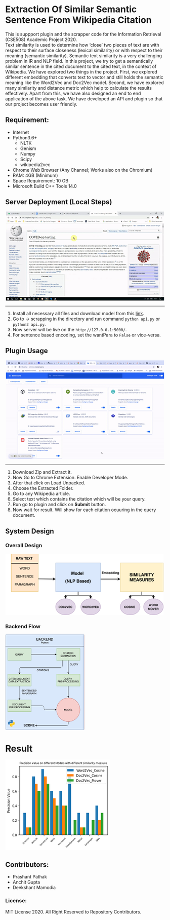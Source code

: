 # Extraction Of Similar Semantic Sentence From Wikipedia Citation

This is suppport plugin and the scrapper code for the Information Retrieval (CSE508) Academic Project 2020. <br />
Text similarity is used to determine how ‘close’ two pieces of text are with respect to their surface closeness (lexical similarity) or with respect to their meaning (semantic similarity). Semantic text similarity is a very challenging problem in IR and NLP field. In this project, we try to get a semantically similar sentence in the cited document to the cited text, in the context of Wikipedia. We have explored two things in the project. First, we explored different embedding that converts text to vector and still holds the semantic meaning like the Word2Vec and Doc2Vec model. Second, we have explored many similarity and distance metric which help to calculate the results effectively. Apart from this, we have also designed an end to end application of the above task. We have developed an API and plugin so that our project becomes user friendly.
## Requirement:

- Internet
- Python3.6+
  - NLTK
  - Genism
  - Numpy
  - Scipy
  - wikipedia2vec
- Chrome Web Browser (Any Channel; Works also on the Chromium)
- RAM: 4GB (Minimum)
- Space Requirement: 10 GB
- Microsoft Build C++ Tools 14.0


## Server Deployment (Local Steps)

<center>
<img src="docs\images\usage.gif" alt="backend" width="500"/>
</center>

---

1. Install all necessary all files and download model from this [link](https://drive.google.com/open?id=1Rew3sxN556vDg7k7yxQwYjC80az44n1x).
2. Go to -> scrapping in the directory and run command ``python api.py`` or ``python3 api.py``.
3. Now server will be live on the ``http://127.0.0.1:5000/``.
4. For sentence based encoding, set the wantPara to ``False`` or vice-versa.

## Plugin Usage
<!-- ![](docs\images\howto.gif=500) -->
<center>
<img src="docs\images\howto.gif" alt="backend" width="500"/>
</center>

---
1. Download Zip and Extract it.
2. Now Go to Chrome Extension. Enable Developer Mode.
3. After that click on Load Unpacked.
4. Choose the Extracted Folder.
5. Go to any Wikipedia article.
6. Select text which contains the citation which will be your query.
7. Run go to plugin and click on **Submit** button.
8. Now wait for result. Will show for each citation ocuuring in the query document. 

## System Design

### Overall Design

<img src="docs/images/backend.png" alt="backend" width="500"/>


### Backend Flow

<img src="docs\images\inbackend.jpeg" alt="inbackend" width="250" height="300" />

# Result

<img src="docs\images\querygraph.png" alt="querygraph" />


## Contributors:

* Prashant Pathak
* Anchit Gupta
* Deekshant Mamodia

<!-- ## TODO:

1. ``Add text box for the line``
2. ``Add text box for the citation``
3. ``Show pop up window for the result``
4. ``Fix UI elements``
5. ``Add More Suitable Images``
6. ``Code Cleanup`` -->


### License:

MIT License 2020. All Right Reserved to Repository Contributors.
 
